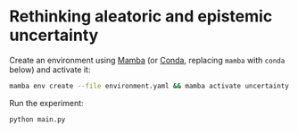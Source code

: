 # Rethinking aleatoric and epistemic uncertainty

Create an environment using [Mamba](https://mamba.readthedocs.io) (or [Conda](https://conda.io), replacing `mamba` with `conda` below) and activate it:

```bash
mamba env create --file environment.yaml && mamba activate uncertainty
```

Run the experiment:

```bash
python main.py
```